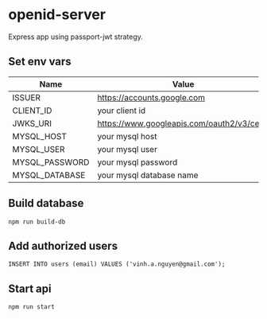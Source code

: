 # openid-server
Express app using passport-jwt strategy.

## Set env vars
Name | Value
-----|--------------------------
ISSUER | https://accounts.google.com
CLIENT_ID | your client id
JWKS_URI | https://www.googleapis.com/oauth2/v3/certs
MYSQL_HOST | your mysql host
MYSQL_USER | your mysql user
MYSQL_PASSWORD | your mysql password
MYSQL_DATABASE | your mysql database name

## Build database
```
npm run build-db
```

## Add authorized users
```
INSERT INTO users (email) VALUES ('vinh.a.nguyen@gmail.com');
```

## Start api
```
npm run start
```
